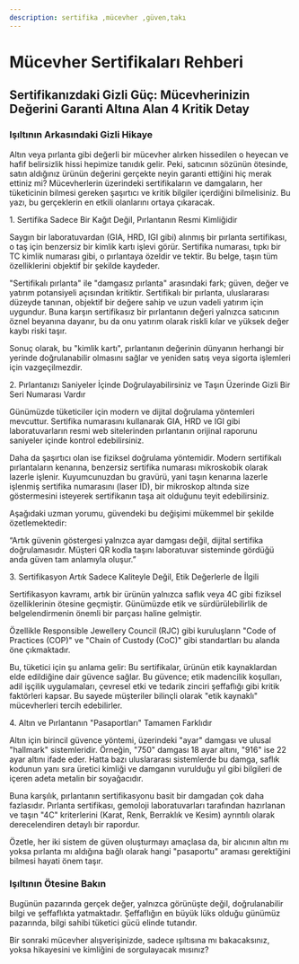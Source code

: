 ```yaml
---
description: sertifika ,mücevher ,güven,takı
---
```


# Mücevher Sertifikaları Rehberi

## Sertifikanızdaki Gizli Güç: Mücevherinizin Değerini Garanti Altına Alan 4 Kritik Detay

### &#x20;Işıltının Arkasındaki Gizli Hikaye

Altın veya pırlanta gibi değerli bir mücevher alırken hissedilen o heyecan ve hafif belirsizlik hissi hepimize tanıdık gelir. Peki, satıcının sözünün ötesinde, satın aldığınız ürünün değerini gerçekte neyin garanti ettiğini hiç merak ettiniz mi? Mücevherlerin üzerindeki sertifikaların ve damgaların, her tüketicinin bilmesi gereken şaşırtıcı ve kritik bilgiler içerdiğini bilmelisiniz. Bu yazı, bu gerçeklerin en etkili olanlarını ortaya çıkaracak.

1\. Sertifika Sadece Bir Kağıt Değil, Pırlantanın Resmi Kimliğidir

Saygın bir laboratuvardan (GIA, HRD, IGI gibi) alınmış bir pırlanta sertifikası, o taş için benzersiz bir kimlik kartı işlevi görür. Sertifika numarası, tıpkı bir TC kimlik numarası gibi, o pırlantaya özeldir ve tektir. Bu belge, taşın tüm özelliklerini objektif bir şekilde kaydeder.

"Sertifikalı pırlanta" ile "damgasız pırlanta" arasındaki fark; güven, değer ve yatırım potansiyeli açısından kritiktir. Sertifikalı bir pırlanta, uluslararası düzeyde tanınan, objektif bir değere sahip ve uzun vadeli yatırım için uygundur. Buna karşın sertifikasız bir pırlantanın değeri yalnızca satıcının öznel beyanına dayanır, bu da onu yatırım olarak riskli kılar ve yüksek değer kaybı riski taşır.

Sonuç olarak, bu "kimlik kartı", pırlantanın değerinin dünyanın herhangi bir yerinde doğrulanabilir olmasını sağlar ve yeniden satış veya sigorta işlemleri için vazgeçilmezdir.

2\. Pırlantanızı Saniyeler İçinde Doğrulayabilirsiniz ve Taşın Üzerinde Gizli Bir Seri Numarası Vardır

Günümüzde tüketiciler için modern ve dijital doğrulama yöntemleri mevcuttur. Sertifika numarasını kullanarak GIA, HRD ve IGI gibi laboratuvarların resmi web sitelerinden pırlantanın orijinal raporunu saniyeler içinde kontrol edebilirsiniz.

Daha da şaşırtıcı olan ise fiziksel doğrulama yöntemidir. Modern sertifikalı pırlantaların kenarına, benzersiz sertifika numarası mikroskobik olarak lazerle işlenir. Kuyumcunuzdan bu gravürü, yani taşın kenarına lazerle işlenmiş sertifika numarasını (laser ID), bir mikroskop altında size göstermesini isteyerek sertifikanın taşa ait olduğunu teyit edebilirsiniz.

Aşağıdaki uzman yorumu, güvendeki bu değişimi mükemmel bir şekilde özetlemektedir:

“Artık güvenin göstergesi yalnızca ayar damgası değil, dijital sertifika doğrulamasıdır. Müşteri QR kodla taşını laboratuvar sisteminde gördüğü anda güven tam anlamıyla oluşur.”

3\. Sertifikasyon Artık Sadece Kaliteyle Değil, Etik Değerlerle de İlgili

Sertifikasyon kavramı, artık bir ürünün yalnızca saflık veya 4C gibi fiziksel özelliklerinin ötesine geçmiştir. Günümüzde etik ve sürdürülebilirlik de belgelendirmenin önemli bir parçası haline gelmiştir.

Özellikle Responsible Jewellery Council (RJC) gibi kuruluşların "Code of Practices (COP)" ve "Chain of Custody (CoC)" gibi standartları bu alanda öne çıkmaktadır.

Bu, tüketici için şu anlama gelir: Bu sertifikalar, ürünün etik kaynaklardan elde edildiğine dair güvence sağlar. Bu güvence; etik madencilik koşulları, adil işçilik uygulamaları, çevresel etki ve tedarik zinciri şeffaflığı gibi kritik faktörleri kapsar. Bu sayede müşteriler bilinçli olarak "etik kaynaklı" mücevherleri tercih edebilirler.

4\. Altın ve Pırlantanın "Pasaportları" Tamamen Farklıdır

Altın için birincil güvence yöntemi, üzerindeki "ayar" damgası ve ulusal "hallmark" sistemleridir. Örneğin, "750" damgası 18 ayar altını, "916" ise 22 ayar altını ifade eder. Hatta bazı uluslararası sistemlerde bu damga, saflık kodunun yanı sıra üretici kimliği ve damganın vurulduğu yıl gibi bilgileri de içeren adeta metalin bir soyağacıdır.

Buna karşılık, pırlantanın sertifikasyonu basit bir damgadan çok daha fazlasıdır. Pırlanta sertifikası, gemoloji laboratuvarları tarafından hazırlanan ve taşın "4C" kriterlerini (Karat, Renk, Berraklık ve Kesim) ayrıntılı olarak derecelendiren detaylı bir rapordur.

Özetle, her iki sistem de güven oluşturmayı amaçlasa da, bir alıcının altın mı yoksa pırlanta mı aldığına bağlı olarak hangi "pasaportu" araması gerektiğini bilmesi hayati önem taşır.

### &#x20;Işıltının Ötesine Bakın

Bugünün pazarında gerçek değer, yalnızca görünüşte değil, doğrulanabilir bilgi ve şeffaflıkta yatmaktadır. Şeffaflığın en büyük lüks olduğu günümüz pazarında, bilgi sahibi tüketici gücü elinde tutandır.

Bir sonraki mücevher alışverişinizde, sadece ışıltısına mı bakacaksınız, yoksa hikayesini ve kimliğini de sorgulayacak mısınız?
